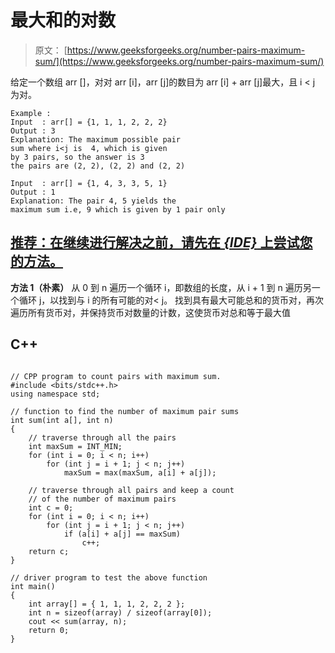 # 最大和的对数

> 原文： [https://www.geeksforgeeks.org/number-pairs-maximum-sum/](https://www.geeksforgeeks.org/number-pairs-maximum-sum/)

给定一个数组 arr []，对对 arr [i]，arr [j]的数目为 arr [i] + arr [j]最大，且 i < j 为对。

```
Example :
Input  : arr[] = {1, 1, 1, 2, 2, 2}
Output : 3
Explanation: The maximum possible pair 
sum where i<j is  4, which is given 
by 3 pairs, so the answer is 3
the pairs are (2, 2), (2, 2) and (2, 2)

Input  : arr[] = {1, 4, 3, 3, 5, 1}
Output : 1
Explanation: The pair 4, 5 yields the 
maximum sum i.e, 9 which is given by 1 pair only

```

## [推荐：在继续进行解决之前，请先在 ***<u>{IDE}</u>*** 上尝试您的方法。](https://ide.geeksforgeeks.org/)

**方法 1（朴素）**
从 0 到 n 遍历一个循环 i，即数组的长度，从 i + 1 到 n 遍历另一个循环 j，以找到与 i 的所有可能的对< j。 找到具有最大可能总和的货币对，再次遍历所有货币对，并保持货币对数量的计数，这使货币对总和等于最大值

## C++ 

```

// CPP program to count pairs with maximum sum. 
#include <bits/stdc++.h> 
using namespace std; 

// function to find the number of maximum pair sums 
int sum(int a[], int n) 
{ 
    // traverse through all the pairs 
    int maxSum = INT_MIN; 
    for (int i = 0; i < n; i++) 
        for (int j = i + 1; j < n; j++) 
            maxSum = max(maxSum, a[i] + a[j]); 

    // traverse through all pairs and keep a count 
    // of the number of maximum pairs 
    int c = 0; 
    for (int i = 0; i < n; i++) 
        for (int j = i + 1; j < n; j++) 
            if (a[i] + a[j] == maxSum) 
                c++; 
    return c; 
} 

// driver program to test the above function 
int main() 
{ 
    int array[] = { 1, 1, 1, 2, 2, 2 }; 
    int n = sizeof(array) / sizeof(array[0]); 
    cout << sum(array, n); 
    return 0; 
} 

```